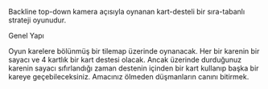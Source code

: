 Backline top-down kamera açısıyla oynanan kart-desteli bir sıra-tabanlı strateji oyunudur.

Genel Yapı

Oyun karelere bölünmüş bir tilemap üzerinde oynanacak. Her bir karenin bir sayacı ve 4 kartlık bir kart destesi olacak. Ancak üzerinde durduğunuz karenin sayacı sıfırlandığı zaman destenin içinden bir kart kullanıp başka bir kareye geçebileceksiniz. Amacınız ölmeden düşmanların canını bitirmek.


